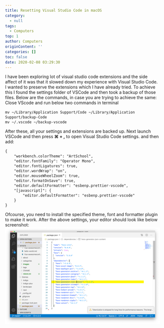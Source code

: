 ```yaml
---
title: Resetting Visual Studio Code in macOS
category:
  - null
tags:
  - Computers
top: 1
author: Computers
originContent: ''
categories: []
toc: false
date: 2020-02-08 03:29:30
---
```


I have been exploring lot of visual studio code extensions and the side affect of it was that it slowed down my experience with Visual Studio Code. I wanted to preserve the extensions which I have already tried. To achieve this I found the settings folder of VSCode and then took a backup of those files. Below are the commands, in case you are trying to achieve the same:
Close VScode and run below two commands in terminal
```
mv ~/Library/Application Support/Code ~/Library/Application Support/backup-Code
mv ~/.vscode ~/backup-vscode
```
After these, all your settings and extensions are backed up. Next launch VSCode and then press **⌘ + ,** to open Visual Studio Code settings.
and then add:
```
{
    "workbench.colorTheme": "ArtSchool",
    "editor.fontFamily": "Operator Mono",
    "editor.fontLigatures": true,
    "editor.wordWrap": "on",
    "editor.mouseWheelZoom": true,
    "editor.formatOnSave": true,
    "editor.defaultFormatter": "esbenp.prettier-vscode",
    "[javascript]": {
        "editor.defaultFormatter": "esbenp.prettier-vscode"
    }
}
```

Ofcourse, you need to install the specified theme, font and formatter plugin to make it work. After the above settings, your editor should look like below screenshot:
![image.png](/images/2020/02/08/06ba4fb0-49f5-11ea-984d-f70f4cd221c6.png)

